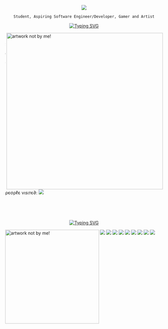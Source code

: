 <!-- Typography -->
<div align="center">
  
![](https://typograssy.deno.dev/api?text=Welcome%20To%20My%20Domain!&l0=0d1017&l1=edcee0&l2=dbc5ed&l3=d3f8fd&l4=e8e7bf&bg=0d1017&frame=0d1017&speed=100)

</div>

<!-- Center Aligned Text -->
<div align="center">
  
`Student, Aspiring Software Engineer/Developer, Gamer and Artist`

</div>

<!-- Typing | About Me -->
<div align="center">
  
[![Typing SVG](https://readme-typing-svg.demolab.com?font=Fira+Code&pause=1000&color=F7C0D7&width=435&lines=About+Me+!+%E2%99%A1+%7C+%E7%A7%81%E3%81%AB%E3%81%A4%E3%81%84%E3%81%A6)](https://git.io/typing-svg)

</div>

<!-- First Image -->
<img align="right" width="500" src="https://i.pinimg.com/originals/2d/41/3d/2d413d17950d53b90af7c654c0d87920.jpg" alt="artwork not by me!"/>

```c++
                    ˚₊· ͟͟͞͞➳❥ About Me
--------------------------------------------------------------
Student At 🌷: Wake Tech Community College
Focus 🎧: Info Technology and Computer Programming/Development
Operating System 💻: Windows 11
Languages 💐: C++, Python, HTML & CSS/JavaScript
Currently Learning 🪴: Java
Favorite Anime ✨: Peach Girl
```

<!-- Anime Counting -->
ρєσρℓє νιѕιтє∂: <img src="https://count.getloli.com/get/@3osmic?theme=rule34"/>

<br>
<br>
<br>

<!-- Typing | Experience -->
<div align="center">
  
[![Typing SVG](https://readme-typing-svg.demolab.com?font=Fira+Code&pause=1000&color=F7C0D7&width=435&lines=Experience+!+%E2%99%A1+%7C+%E7%B5%8C%E9%A8%93)](https://git.io/typing-svg)

</div>

<!-- Second Image -->
<img align="left" width="300" src="https://i.pinimg.com/564x/ad/4a/7e/ad4a7e138babedfad64e70fd21049599.jpg" alt="artwork not by me!"/>

<!-- Work Icons -->
<img src="https://img.shields.io/badge/adobe%20photoshop%20-%2331A8FF.svg?&style=for-the-badge&logo=adobe%20photoshop&logoColor=white"/>
<img src="https://img.shields.io/badge/html5%20-%23E34F26.svg?&style=for-the-badge&logo=html5&logoColor=white"/>
<img src="https://img.shields.io/badge/css3%20-%231572B6.svg?&style=for-the-badge&logo=css3&logoColor=white"/>
<img src="https://img.shields.io/badge/javascript%20-%23323330.svg?&style=for-the-badge&logo=javascript&logoColor=%23F7DF1E"/>
<img src="https://img.shields.io/badge/git%20-%23F05033.svg?&style=for-the-badge&logo=git&logoColor=white"/>
<img src="https://img.shields.io/badge/-PHP-777BB4?&style=for-the-badge&logo=PHP&logoColor=white"/>
<img src="https://img.shields.io/badge/-MySQL-4479A1?&style=for-the-badge&logo=MySQL&logoColor=white"/>
<img src="https://img.shields.io/badge/-GitHub-181717?&style=for-the-badge&logo=GitHub&logoColor=white"/>
<img src="https://img.shields.io/badge/-Amazon_AWS-232F3E?&style=for-the-badge&logo=Amazon-AWS&logoColor=white"/>
